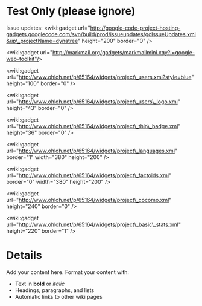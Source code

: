 # Test Only (please ignore) #

Issue updates:
&lt;wiki:gadget url="http://google-code-project-hosting-gadgets.googlecode.com/svn/build/prod/issueupdates/gcIssueUpdates.xml&up\_projectName=dynatree" height="200" border="0" /&gt;


&lt;wiki:gadget url="http://markmail.org/gadgets/markmailmini.xqy?l=google-web-toolkit"/&gt;

&lt;wiki:gadget url="http://www.ohloh.net/p/65164/widgets/project\_users.xml?style=blue" height="100"  border="0" /&gt;

&lt;wiki:gadget url="http://www.ohloh.net/p/65164/widgets/project\_users\_logo.xml" height="43"  border="0" /&gt;

&lt;wiki:gadget url="http://www.ohloh.net/p/65164/widgets/project\_thin\_badge.xml" height="36"  border="0" /&gt;

&lt;wiki:gadget url="http://www.ohloh.net/p/65164/widgets/project\_languages.xml" border="1" width="380" height="200" /&gt;

&lt;wiki:gadget url="http://www.ohloh.net/p/65164/widgets/project\_factoids.xml" border="0" width="380" height="200" /&gt;

&lt;wiki:gadget url="http://www.ohloh.net/p/65164/widgets/project\_cocomo.xml" height="240"  border="0" /&gt;

&lt;wiki:gadget url="http://www.ohloh.net/p/65164/widgets/project\_basic\_stats.xml" height="220"  border="1" /&gt;

# Details #

Add your content here.  Format your content with:
  * Text in **bold** or _italic_
  * Headings, paragraphs, and lists
  * Automatic links to other wiki pages
